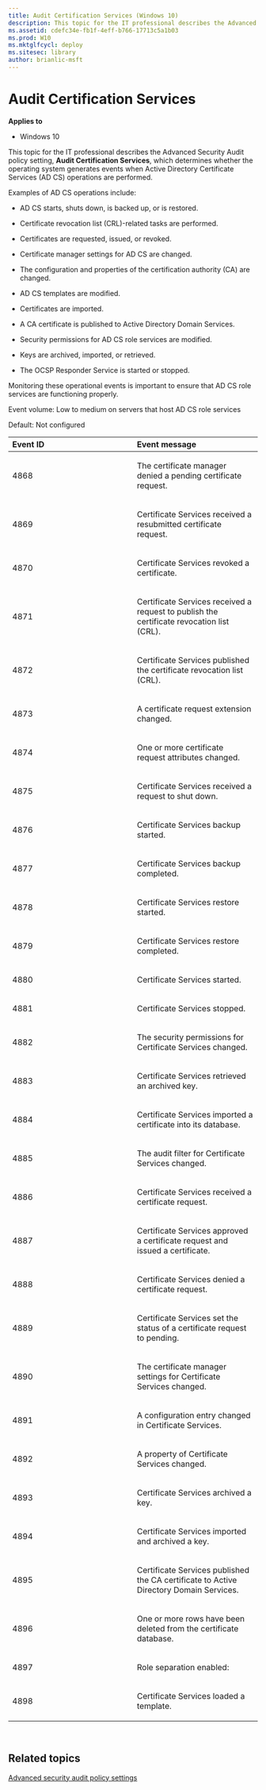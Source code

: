 ```yaml
---
title: Audit Certification Services (Windows 10)
description: This topic for the IT professional describes the Advanced Security Audit policy setting, Audit Certification Services, which determines whether the operating system generates events when Active Directory Certificate Services (AD CS) operations are performed.
ms.assetid: cdefc34e-fb1f-4eff-b766-17713c5a1b03
ms.prod: W10
ms.mktglfcycl: deploy
ms.sitesec: library
author: brianlic-msft
---
```


# Audit Certification Services


**Applies to**

-   Windows 10

This topic for the IT professional describes the Advanced Security Audit policy setting, **Audit Certification Services**, which determines whether the operating system generates events when Active Directory Certificate Services (AD CS) operations are performed.

Examples of AD CS operations include:

-   AD CS starts, shuts down, is backed up, or is restored.

-   Certificate revocation list (CRL)-related tasks are performed.

-   Certificates are requested, issued, or revoked.

-   Certificate manager settings for AD CS are changed.

-   The configuration and properties of the certification authority (CA) are changed.

-   AD CS templates are modified.

-   Certificates are imported.

-   A CA certificate is published to Active Directory Domain Services.

-   Security permissions for AD CS role services are modified.

-   Keys are archived, imported, or retrieved.

-   The OCSP Responder Service is started or stopped.

Monitoring these operational events is important to ensure that AD CS role services are functioning properly.

Event volume: Low to medium on servers that host AD CS role services

Default: Not configured

<table>
<colgroup>
<col width="50%" />
<col width="50%" />
</colgroup>
<thead>
<tr class="header">
<th align="left">Event ID</th>
<th align="left">Event message</th>
</tr>
</thead>
<tbody>
<tr class="odd">
<td align="left"><p>4868</p></td>
<td align="left"><p>The certificate manager denied a pending certificate request.</p></td>
</tr>
<tr class="even">
<td align="left"><p>4869</p></td>
<td align="left"><p>Certificate Services received a resubmitted certificate request.</p></td>
</tr>
<tr class="odd">
<td align="left"><p>4870</p></td>
<td align="left"><p>Certificate Services revoked a certificate.</p></td>
</tr>
<tr class="even">
<td align="left"><p>4871</p></td>
<td align="left"><p>Certificate Services received a request to publish the certificate revocation list (CRL).</p></td>
</tr>
<tr class="odd">
<td align="left"><p>4872</p></td>
<td align="left"><p>Certificate Services published the certificate revocation list (CRL).</p></td>
</tr>
<tr class="even">
<td align="left"><p>4873</p></td>
<td align="left"><p>A certificate request extension changed.</p></td>
</tr>
<tr class="odd">
<td align="left"><p>4874</p></td>
<td align="left"><p>One or more certificate request attributes changed.</p></td>
</tr>
<tr class="even">
<td align="left"><p>4875</p></td>
<td align="left"><p>Certificate Services received a request to shut down.</p></td>
</tr>
<tr class="odd">
<td align="left"><p>4876</p></td>
<td align="left"><p>Certificate Services backup started.</p></td>
</tr>
<tr class="even">
<td align="left"><p>4877</p></td>
<td align="left"><p>Certificate Services backup completed.</p></td>
</tr>
<tr class="odd">
<td align="left"><p>4878</p></td>
<td align="left"><p>Certificate Services restore started.</p></td>
</tr>
<tr class="even">
<td align="left"><p>4879</p></td>
<td align="left"><p>Certificate Services restore completed.</p></td>
</tr>
<tr class="odd">
<td align="left"><p>4880</p></td>
<td align="left"><p>Certificate Services started.</p></td>
</tr>
<tr class="even">
<td align="left"><p>4881</p></td>
<td align="left"><p>Certificate Services stopped.</p></td>
</tr>
<tr class="odd">
<td align="left"><p>4882</p></td>
<td align="left"><p>The security permissions for Certificate Services changed.</p></td>
</tr>
<tr class="even">
<td align="left"><p>4883</p></td>
<td align="left"><p>Certificate Services retrieved an archived key.</p></td>
</tr>
<tr class="odd">
<td align="left"><p>4884</p></td>
<td align="left"><p>Certificate Services imported a certificate into its database.</p></td>
</tr>
<tr class="even">
<td align="left"><p>4885</p></td>
<td align="left"><p>The audit filter for Certificate Services changed.</p></td>
</tr>
<tr class="odd">
<td align="left"><p>4886</p></td>
<td align="left"><p>Certificate Services received a certificate request.</p></td>
</tr>
<tr class="even">
<td align="left"><p>4887</p></td>
<td align="left"><p>Certificate Services approved a certificate request and issued a certificate.</p></td>
</tr>
<tr class="odd">
<td align="left"><p>4888</p></td>
<td align="left"><p>Certificate Services denied a certificate request.</p></td>
</tr>
<tr class="even">
<td align="left"><p>4889</p></td>
<td align="left"><p>Certificate Services set the status of a certificate request to pending.</p></td>
</tr>
<tr class="odd">
<td align="left"><p>4890</p></td>
<td align="left"><p>The certificate manager settings for Certificate Services changed.</p></td>
</tr>
<tr class="even">
<td align="left"><p>4891</p></td>
<td align="left"><p>A configuration entry changed in Certificate Services.</p></td>
</tr>
<tr class="odd">
<td align="left"><p>4892</p></td>
<td align="left"><p>A property of Certificate Services changed.</p></td>
</tr>
<tr class="even">
<td align="left"><p>4893</p></td>
<td align="left"><p>Certificate Services archived a key.</p></td>
</tr>
<tr class="odd">
<td align="left"><p>4894</p></td>
<td align="left"><p>Certificate Services imported and archived a key.</p></td>
</tr>
<tr class="even">
<td align="left"><p>4895</p></td>
<td align="left"><p>Certificate Services published the CA certificate to Active Directory Domain Services.</p></td>
</tr>
<tr class="odd">
<td align="left"><p>4896</p></td>
<td align="left"><p>One or more rows have been deleted from the certificate database.</p></td>
</tr>
<tr class="even">
<td align="left"><p>4897</p></td>
<td align="left"><p>Role separation enabled:</p></td>
</tr>
<tr class="odd">
<td align="left"><p>4898</p></td>
<td align="left"><p>Certificate Services loaded a template.</p></td>
</tr>
</tbody>
</table>

 

## Related topics


[Advanced security audit policy settings](advanced-security-audit-policy-settings.md)

 

 





